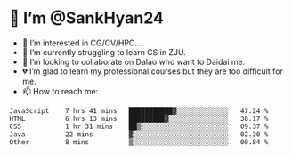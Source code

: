 # 👋 I’m @SankHyan24

- 👀 I’m interested in CG/CV/HPC...
- 🌱 I’m currently struggling to learn CS in ZJU.
- 💞️ I’m looking to collaborate on Dalao who want to Daidai me.
- 💔 I’m glad to learn my professional courses but they are too difficult for me.
- 📫 How to reach me:


<!---
SankHyan24/SankHyan24 is a ✨ special ✨ repository because its `README.md` (this file) appears on your GitHub profile.
You can click the Preview link to take a look at your changes.
--->
<!--START_SECTION:waka-->

```text
JavaScript    7 hrs 41 mins   ███████████▓░░░░░░░░░░░░░   47.24 %
HTML          6 hrs 13 mins   █████████▓░░░░░░░░░░░░░░░   38.17 %
CSS           1 hr 31 mins    ██▒░░░░░░░░░░░░░░░░░░░░░░   09.37 %
Java          22 mins         ▓░░░░░░░░░░░░░░░░░░░░░░░░   02.30 %
Other         8 mins          ▒░░░░░░░░░░░░░░░░░░░░░░░░   00.84 %
```

<!--END_SECTION:waka-->
